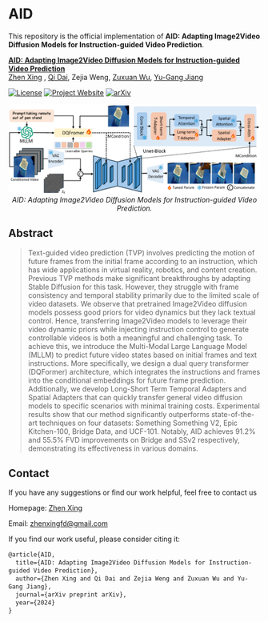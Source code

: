 # AID

This repository is the official implementation of **AID: Adapting Image2Video Diffusion Models for Instruction-guided Video Prediction**.

**[AID: Adapting Image2Video Diffusion Models for Instruction-guided Video Prediction](https://arxiv.org/abs/)**
<br/>
[Zhen Xing](https://chenhsing.github.io/) , [Qi Dai](https://scholar.google.com/citations?user=NSJY12IAAAAJ), Zejia Weng, [Zuxuan Wu](https://zxwu.azurewebsites.net/), [Yu-Gang Jiang](https://scholar.google.com/citations?user=f3_FP8AAAAAJ&hl=zh-CN)
<br/>

[![License](https://img.shields.io/badge/License-Apache%202.0-blue.svg)](https://opensource.org/licenses/Apache-2.0) [![Project Website](https://img.shields.io/badge/Project-Website-orange)](https://chenhsing.github.io/AID/) [![arXiv](https://img.shields.io/badge/arXiv-2311.18837-b31b1b.svg)](https://arxiv.org/abs/2311.18837)

<p align="center">
<img src="pipeline.png" width="1080px"/>  
<br>
<em>AID: Adapting Image2Video Diffusion Models for Instruction-guided Video Prediction.</em>
</p>


## Abstract
> Text-guided video prediction (TVP) involves predicting the motion of future frames from the initial frame according to an instruction, which has wide applications in virtual reality, robotics, and content creation. Previous TVP methods make significant breakthroughs by adapting Stable Diffusion for this task. However, they struggle with frame consistency and temporal stability primarily due to the limited scale of video datasets. We observe that pretrained Image2Video diffusion models possess good priors for video dynamics but they lack textual control. Hence, transferring Image2Video models to leverage their video dynamic priors while injecting instruction control to generate controllable videos is both a meaningful and challenging task. To achieve this, we introduce the Multi-Modal Large Language Model (MLLM) to predict future video states based on initial frames and text instructions. More specifically, we design a dual query transformer (DQFormer) architecture, which integrates the instructions and frames into the conditional embeddings for future frame prediction. Additionally, we develop Long-Short Term Temporal Adapters and Spatial Adapters that can quickly transfer general video diffusion models to specific scenarios with minimal training costs. Experimental results show that our method significantly outperforms state-of-the-art techniques on four datasets: Something Something V2, Epic Kitchen-100, Bridge Data, and UCF-101. Notably, AID achieves 91.2% and 55.5% FVD improvements on Bridge and SSv2 respectively, demonstrating its effectiveness in various domains.

## Contact
If you have any suggestions or find our work helpful, feel free to contact us

Homepage: [Zhen Xing](https://chenhsing.github.io)

Email: zhenxingfd@gmail.com


If you find our work useful, please consider citing it:

```
@article{AID,
  title={AID: Adapting Image2Video Diffusion Models for Instruction-guided Video Prediction},
  author={Zhen Xing and Qi Dai and Zejia Weng and Zuxuan Wu and Yu-Gang Jiang}, 
  journal={arXiv preprint arXiv},
  year={2024}
}
```
